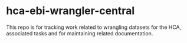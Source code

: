 # hca-ebi-wrangler-central
This repo is for tracking work related to wrangling datasets for the HCA, associated tasks and for maintaining related documentation. 
